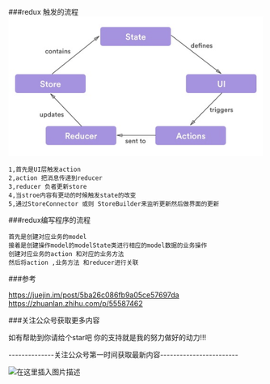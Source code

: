 







###redux 触发的流程  
![](https://github.com/yxwandroid/flutter_app_redux/blob/master/redux.jpg) 
 
    1,首先是UI层触发action  
    2,action 把消息传递到reducer  
    3,reducer 负者更新store   
    4,当stroe内容有更动的时候触发state的改变     
    5,通过StoreConnector 或则 StoreBuilder来监听更新然后做界面的更新





###redux编写程序的流程   

    首先是创建对应业务的model  
    接着是创建操作model的modelState类进行相应的model数据的业务操作 
    创建对应业务的action 和对应的业务方法  
    然后将action ,业务方法 和reducer进行关联 
    



###参考

https://juejin.im/post/5ba26c086fb9a05ce57697da
https://zhuanlan.zhihu.com/p/55587462




###关注公众号获取更多内容


如有帮助到你请给个star吧 你的支持就是我的努力做好的动力!!! 

--------------关注公众号第一时间获取最新内容------------------------

  ![在这里插入图片描述](https://img-blog.csdnimg.cn/20190926100941125.jpg)







